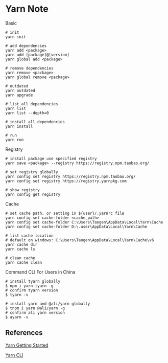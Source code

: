 # Yarn Note

Basic

```
# init
yarn init

# add dependencies
yarn add <package>
yarn add [package]@[version]
yarn global add <package>

# remove dependencies
yarn remove <package>
yarn global remove <package>

# outdated
yarn outdated
yarn upgrade

# list all dependencies
yarn list
yarn list --depth=0

# install all dependencies
yarn install

# run
yarn run
```

Registry

```
# install package use specified registry
yarn save <package> --registry https://registry.npm.taobao.org/

# set registry globally
yarn config set registry https://registry.npm.taobao.org/
yarn config set registry https://registry.yarnpkg.com

# show registry
yarn config get registry
```

Cache

```
# set cache path, or setting in ${user}/.yarnrc file
yarn config set cache-folder <cache_path>
yarn config set cache-folder C:\Users\Taogen\AppData\Local\Yarn\Cache
yarn config set cache-folder D:\.user\AppData\Local\Yarn\Cache

# list cache location
# default on windows: C:\Users\Taogen\AppData\Local\Yarn\Cache\v6
yarn cache dir
yarn cache ls

# clean cache
yarn cache clean
```



Command CLI For Users in China

```
# install tyarn globally
$ npm i yarn tyarn -g
# confirm tyarn version
$ tyarn -v

# install yarn and @ali/yarn globally
$ tnpm i yarn @ali/yarn -g
# confirm ali yarn version
$ ayarn -v
```

## References

[Yarn Getting Started](https://classic.yarnpkg.com/en/docs/getting-started)

[Yarn CLI](https://classic.yarnpkg.com/en/docs/cli/)